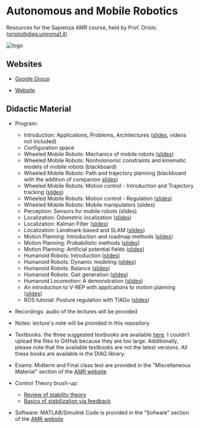 # Autonomous and Mobile Robotics
Resources for the Sapienza AMR course, held by Prof. Oriolo. (oriolo@diag.uniroma1.it)

![logo](curiosity.jpeg)

## Websites

- [Google Group](https://groups.google.com/g/AMR_GG)

- [Website](https://www.diag.uniroma1.it/oriolo/amr/)


## Didactic Material

- Program:
	- Introduction: Applications, Problems, Architectures ([slides](https://www.diag.uniroma1.it/oriolo/amr/slides/Introduction_Slides.pdf), videos not included)
	- Configuration space 
 	- Wheeled Mobile Robots: Mechanics of mobile robots ([slides](https://www.diag.uniroma1.it/oriolo/amr/slides/WheeledMobileRobots1_Slides.pdf))
	- Wheeled Mobile Robots: Nonholonomic constraints and kinematic models of mobile robots (blackboard)
	- Wheeled Mobile Robots: Path and trajectory planning (blackboard with the addition of companion [slides](https://www.diag.uniroma1.it/oriolo/amr/slides/WheeledMobileRobots3_CompSlides.pdf))
	- Wheeled Mobile Robots: Motion control - Introduction and Trajectory tracking ([slides](https://www.diag.uniroma1.it/oriolo/amr/slides/WheeledMobileRobots4_Slides.pdf))
	- Wheeled Mobile Robots: Motion control - Regulation ([slides](https://www.diag.uniroma1.it/oriolo/amr/slides/WheeledMobileRobots5_Slides.pdf))
	- Wheeled Mobile Robots: Mobile manipulators (slides)
	- Perception: Sensors for mobile robots (slides)
	- Localization: Odometric localization ([slides](https://www.diag.uniroma1.it/oriolo/amr/slides/Localization1_Slides.pdf))
	- Localization: Kalman Filter ([slides](https://www.diag.uniroma1.it/oriolo/amr/slides/Localization2_Slides.pdf))
	- Localization: Landmark-based and SLAM ([slides](https://www.diag.uniroma1.it/oriolo/amr/slides/Localization3_Slides.pdf))
	- Motion Planning: Introduction and roadmap methods ([slides](https://www.diag.uniroma1.it/oriolo/amr/slides/MotionPlanning1_Slides.pdf))
	- Motion Planning: Probabilistic methods ([slides](https://www.diag.uniroma1.it/oriolo/amr/slides/MotionPlanning2_Slides.pdf))
	- Motion Planning: Artificial potential fields ([slides](https://www.diag.uniroma1.it/oriolo/amr/slides/MotionPlanning3_Slides.pdf))
	- Humanoid Robots: Introduction ([slides](https://www.diag.uniroma1.it/oriolo/amr/slides/HumanoidRobots1_Slides.pdf))
	- Humanoid Robots: Dynamic modeling ([slides](https://www.diag.uniroma1.it/oriolo/amr/slides/HumanoidRobots2_Slides.pdf))
	- Humanoid Robots: Balance ([slides](https://www.diag.uniroma1.it/oriolo/amr/slides/HumanoidRobots3_Slides.pdf))
	- Humanoid Robots: Gait generation ([slides](https://www.diag.uniroma1.it/oriolo/amr/slides/HumanoidRobots4_Slides.pdf))
	- Humanoid Locomotion: A demonstration ([slides](https://www.diag.uniroma1.it/oriolo/amr/slides/HumanoidLocomotion.pdf))
	- An introduction to V-REP with applications to motion planning ([slides](https://www.diag.uniroma1.it/oriolo/amr/slides/VREP_with_applications.pdf))
	- ROS tutorial: Posture regulation with TIAGo ([slides](https://www.diag.uniroma1.it/oriolo/amr/slides/ROS_with_TIAGo.pdf))


- Recordings: audio of the lectures will be provided

- Notes: lecture's note will be provided in this repository

- Textbooks: the three suggested textbooks are available [here](https://drive.google.com/drive/folders/1iVVsa5YCw1IODRD4ZuuUnNy4_YOhSOM-). I couldn’t upload the files to GitHub because they are too large. Additionally, please note that the available textbooks are not the latest versions. All these books are available in the DIAG library.

- Exams: Midterm and Final class test are provided in the "Miscellaneous Material" section of the [AMR website](https://www.diag.uniroma1.it/oriolo/amr/)

 - Control Theory brush-up:
   	- [Review of stability theory](https://www.diag.uniroma1.it/oriolo/amr/material/stability.pdf)
	- [Basics of stabilization via feedback](https://www.diag.uniroma1.it/oriolo/amr/material/StabViaRetr.pdf)

 - Software: MATLAB/Simulink Code is provided in the "Sofware" section of the [AMR website](https://www.diag.uniroma1.it/oriolo/amr/)
